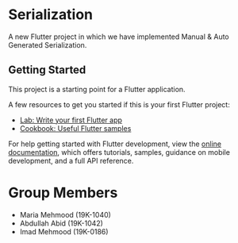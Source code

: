 # Serialization

A new Flutter project in which we have implemented Manual & Auto Generated Serialization.

## Getting Started

This project is a starting point for a Flutter application.

A few resources to get you started if this is your first Flutter project:

- [Lab: Write your first Flutter app](https://docs.flutter.dev/get-started/codelab)
- [Cookbook: Useful Flutter samples](https://docs.flutter.dev/cookbook)

For help getting started with Flutter development, view the
[online documentation](https://docs.flutter.dev/), which offers tutorials,
samples, guidance on mobile development, and a full API reference.

# Group Members
- Maria Mehmood (19K-1040)
- Abdullah Abid (19K-1042)
- Imad Mehmood (19K-0186)
